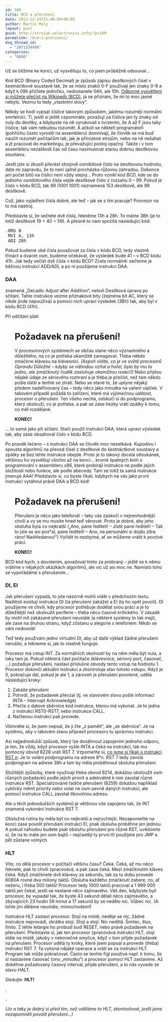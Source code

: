 ```yaml
---
id: 109
title: BCD a přerušení
date: 2013-12-24T21:46:09+00:00
author: Martin Maly
layout: post
guid: http://strojak.uelectronics.info/?p=109
permalink: /bcd-a-preruseni/
dsq_thread_id:
  - "2071334998"
categories:
  - "8080"
---
```

Už se blížíme ke konci, už vysvětluju to, co jsem průběžně odsouval&#8230;

<!--more-->

Kód BCD (Binary Coded Decimal) je způsob zápisu desítkových čísel v šestnáctkové soustavě tak, že se místo znaků 0-F používají jen znaky 0-9 a když k 09h přičtete jedničku, nedostanete 0Ah, ale 10h. [Odborné vysvětlení si můžete přečíst na Wikipedii (BCD)](http://cs.wikipedia.org/wiki/BCD), já se přiznám, že mi to moc jasné nebylo. Vezmu to tedy &#8222;vlastními slovy&#8220;.

Někdy se hodí vypsat číslice takovým způsobem, jakému rozumějí normální smrtelníci. Ti, jestli si ještě vzpomínáte, považují za číslice jen ty znaky od nuly do devítky, a kdybyste na ně vyrukovali s tvrzením, že A až F jsou taky číslice, tak vám nebudou rozumět. A ačkoli se někteří programátoři (pohříchu často vyrostlí na assembleru) domnívají, že člověk se má buď naučit rozumět počítačům tak, jak je přirozené strojům, nebo na ně nešahat a jít pracovat do marketingu, je převažující postoj opačný. Takže i v tom assembleru nezaškodí čas od času nasimulovat starou dobrou desítkovou soustavu.

Jestli jste si zkusili převést strojově osmibitové číslo na desítkovou hodnotu, dáte mi zapravdu, že to není úplně procházka růžovou zahradou. Dokonce ani počet bitů na číslici není vždy stejný&#8230; Proto vznikl kód BCD, kde se do jednoho osmibitového čísla vejde desítkové číslo z rozsahu 0 &#8211; 99. Pokud je číslo v kódu BCD, tak 99 (1001 1001) neznamená 153 desítkově, ale 99 desítkově.

Což, jako vyjádření čísla dobré, ale teď &#8211; jak se s tím pracuje? Procesor na to má nástroj.

Představte si, že sečtete dvě čísla, řekněme 13h a 28h. To máme 3Bh (je to totiž desítkově 19 + 40 = 59). A přesně to nám spočítá následující kód:

<pre>.ORG 0 
 MVI A, 13h
 ADI 28h</pre>

Pokud budeme obě čísla považovat za čísla v kódu BCD, tedy vlastně třináct a dvacet osm, budeme očekávat, že výsledek bude 41 &#8211; v BCD kódu 41h. Jak tedy sečíst dvě čísla v kódu BCD? Zcela normálně: sečteme je běžnou instrukcí ADD/ADI, a po ní použijeme instrukci DAA.

### DAA

znamená &#8222;Decadic Adjust after Addition&#8220;, neboli Desítková úprava po sčítání. Tahle instrukce vezme příznakové bity (zejména bit AC, který se nikde jinde nepoužívá) a pomocí nich upraví výsledek (3Bh) tak, aby byl v kódu BCD (41h).

Při odčítání platí

<h1 style="padding-left: 30px;">
  Požadavek na přerušení!
</h1>

<p style="padding-left: 30px;">
  V procesorových systémech se občas stane něco významného a důležitého, na co je potřeba okamžitě zareagovat. Třeba někdo zmáčkne klávesu na klávesnici. <em>(Aspoň vidíte, co je ve světě procesorů Opravdu Důležité &#8211; kdyby se náhodou vzňal a hořel, bylo by mu to jedno, ale zmáčknutý čudlík zasluhuje okamžitou reakci!)</em> Nebo přijdou nějaké údaje ze sériového rozhraní a je třeba je přečíst, než tam někdo pošle další a tenhle se ztratí. Nebo se stane to, že uplyne nějaký předem nadefinovaný čas &#8211; tedy něco jako minutka na vaření vajíček. V takovém případě požádá to zařízení, které má <em>výjimečnou událost</em>, procesor o přerušení. Ten všeho nechá, odskočí si do podprogramu, který obslouží, co je potřeba, a pak se zase hezky vrátí zpátky k tomu, co měl rozdělané.
</p>

<p style="padding-left: 30px;">
  <strong>KONEC!</strong>
</p>

&#8230; to samé jako při sčítání. Stačí použít instrukci DAA, která upraví výsledek tak, aby zase obsahoval číslo v kódu BCD.

Po pravdě řečeno &#8211; s instrukcí DAA se člověk moc nesetkává. Kupodivu i spousta algoritmů na převod čísel z desítkové do šestnáctkové soustavy a zpátky se bez téhle instrukce obejde. Proto je to takový docela otloukánek, většinou ho vysvětlují všichni až na konci&#8230; kromě špatných knih o programování v assembleru x86, které probírají instrukce ne podle jejich složitosti nebo funkce, ale podle abecedy. Tam se totiž ta samá instrukce jmenuje AAA! Představte si, co byste říkali, kdybych na vás jako první instrukci vytáhnul právě DAA a BCD kód!

<h1 style="padding-left: 30px;">
  Požadavek na přerušení!
</h1>

<p style="padding-left: 30px;">
  Přerušení je něco jako telefonát &#8211; taky vás zaskočí v nejnevhodnější chvíli a vy se mu musíte hned teď věnovat. Proto je dobré, aby jeho obsluha byla co nejkratší (&#8222;Ano, pane řediteli! &#8211; Jistě pane řediteli! &#8211; Tak to jste se asi pos*al, pane řediteli! &#8211; Ano, na personální si dojdu zítra ráno! Nashledanou!&#8220;) Vyřídit to nezbytné, ať se můžeme vrátit k poctivé práci.
</p>

<p style="padding-left: 30px;">
  <strong>KONEC!</strong>
</p>

BCD kód bych, s dovolením, považoval tímto za probraný &#8211; ještě se k němu vrátíme v nějakých ukázkách algoritmů, ale víc už asi moc ne. Namísto toho se vypořádáme s přerušením&#8230;

### DI, EI

Jak přerušení vypadá, to jste názorně mohli vidět v předchozím textu. Naštěstí existují instrukce DI (ta přerušení zakáže) a EI (ta ho opět povolí). DI použijeme ve chvíli, kdy procesor potřebuje dodělat svou práci a je to důležitější než obsloužit periferie &#8211; třeba něco časově kritického. V zásadě by mohl mít zakázané přerušení neustále (a některé systémy to tak mají), ale zase na druhou stranu, když zůstanu u alegorie s telefonem: Nikdo se vám nedovolá!

Teď tedy používám jedno virtuální DI, aby už další výklad žádné přerušení nerušilo, a řekneme si, jak to vlastně funguje.

Procesor má vstup INT. Za normálních okolností by na něm měla být nula, a taky tam je. Pokud některá část počítače (klávesnice, sériový port, časovač, &#8230;) požaduje přerušení, nastaví příslušné obvody tento vstup na hodnotu 1. Procesor dokončí aktuální instrukci a zkontroluje stav tohoto vstupu. Když je 0, pokračuje dál, pokud je ale 1, a zároveň je přerušení povolené, udělá následující kroky:

  1. Zakáže přerušení
  2. Potvrdí, že požadavek převzal (tj. ve stavovém slovu pošle informaci INTA &#8211; Interrupt Acknowledge)
  3. Přečte z datové sběrnice kód instrukce, kterou má vykonat. Je to jedna z instrukcí RST0-RST7, nebo instrukce CALL.
  4. Načtenou instrukci pak provede.

Všimněte si, že jsem nepsal, že ji čte &#8222;z paměti&#8220;, ale &#8222;ze sběrnice&#8220;. Je na systému, aby v takovém stavu připravil procesoru tu správnou instrukci.

Asi nejjednodušší způsob, který lze dosáhnout zapojením jednoho odporu, je ten, že vždy, když procesor vyšle INTA a čeká na instrukci, tak mu pomocný obvod 8228 vrátí RST 7. Vzpomeňte si, [co jsme si říkali o instrukci RST n](http://strojak.uelectronics.info/instrukce-8080-skoky/ "Instrukce 8080 – skoky"): Je to volání podprogramu na adrese 8*n. RST 7 tedy zavolá podprogram na adrese 38h a tam by měla proběhnout obsluha přerušení.

Složitější způsoby, které využívají třeba obvod 8214, dokážou obsloužit osm různých požadavků podle jejich priorit a adekvátně k nim zavolat různé instrukce RST. Specializované řadiče přerušení (8259) dokážou například cyklicky měnit priority nebo volat ne osm pevně daných instrukcí, ale pomocí instrukce CALL zavolat libovolnou adresu.

Ale u těch jednodušších systémů je většinou vše zapojeno tak, že INT znamená vykonání instrukce RST 7.

Obslužná rutina by měla být co nejkratší a nejrychlejší. Nezapomeňte na konci zase povolit přerušení instrukcí EI, jinak obsluha proběhne jen jednou. A pokud náhodou budete psát obsluhu přerušení pro různé RST, uvědomte si, že na to máte jen osm bajtů &#8211; nejčastěji ty první tři použijete pro JMP a pět zůstane volných.

### HLT

Víte, co dělá procesor v počítači většinu času? Čeká. Čeká, až mu něco řeknete, pak to chvíli zpracovává, a pak zase čeká. Mezi zmáčknutím kláves čeká. Když zmáčknete dvě klávesy za sekundu, tak za tu dobu provede 8080A rovné dva miliony taktů. Obsluha každého zmáčknutí zabere, no, ať nežeru, i třeba 500 taktů! Procesor tedy 1000 taktů pracoval a 1 999 000 taktů jen čekal, jestli se nestane něco zajímavého. Váš den, kdybyste byli procesor, by vypadal tak, že byste 43 sekund dělali něco zajímavého, a zbývajících 23 hodin 59 minut a 17 sekund by se nedělo nic. Vůbec nic. (A tohle jim děláme neustále, mimochodem!)

Instrukce HLT zastaví procesor. Stojí na místě, neděje se nic, žádné instrukce neprovádí, zkrátka stojí. Stojí a stojí. Nic nedělá. Šmitec, šlus, finito. Z téhle letargie ho probudí buď RESET, nebo právě požadavek na přerušení. Představte si, jak ten procesor zpracovává instrukci HLT, stojí stále na místě, jakoby v nekonečné smyčce, když v tom přijde požadavek na přerušení. Procesor udělá ty kroky, které jsem popsal a provede (třeba) instrukci RST 7. Ta vykoná nějaké operace a vrátí se za instrukci HLT. Program tak může pokračovat. Často se tenhle fígl používá např. k tomu, že si nastavíme časovač (onu &#8222;minutku&#8220;) a procesor pomocí HLT zastavíme. Až doběhne požadovaný časový interval, přijde přerušení, a to nás vyvede ze stavu HALT.

Sledujte: **HLT!**

.

.

_(Jo a taky je dobrý si před tím, než uděláme to HLT, zkontrolovat, jestli jsme nezapomněli povolit přerušení&#8230;)_